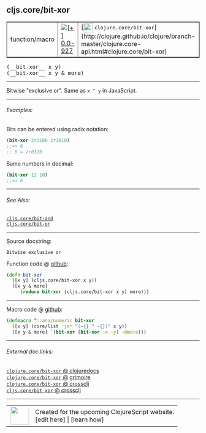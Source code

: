 ## cljs.core/bit-xor



 <table border="1">
<tr>
<td>function/macro</td>
<td><a href="https://github.com/cljsinfo/cljs-api-docs/tree/0.0-927"><img valign="middle" alt="[+] 0.0-927" title="Added in 0.0-927" src="https://img.shields.io/badge/+-0.0--927-lightgrey.svg"></a> </td>
<td>
[<img height="24px" valign="middle" src="http://i.imgur.com/1GjPKvB.png"> <samp>clojure.core/bit-xor</samp>](http://clojure.github.io/clojure/branch-master/clojure.core-api.html#clojure.core/bit-xor)
</td>
</tr>
</table>


 <samp>
(__bit-xor__ x y)<br>
</samp>
 <samp>
(__bit-xor__ x y & more)<br>
</samp>

---

Bitwise "exclusive or". Same as `x ^ y` in JavaScript.



---

###### Examples:

Bits can be entered using radix notation:

```clj
(bit-xor 2r1100 2r1010)
;;=> 6
;; 6 = 2r0110
```

Same numbers in decimal:

```clj
(bit-xor 12 10)
;;=> 6
```



---

###### See Also:

[`cljs.core/bit-and`](../cljs.core/bit-and.md)<br>
[`cljs.core/bit-or`](../cljs.core/bit-or.md)<br>

---


Source docstring:

```
Bitwise exclusive or
```


Function code @ [github](https://github.com/clojure/clojurescript/blob/r2816/src/cljs/cljs/core.cljs#L2087-L2091):

```clj
(defn bit-xor
  ([x y] (cljs.core/bit-xor x y))
  ([x y & more]
     (reduce bit-xor (cljs.core/bit-xor x y) more)))
```

<!--
Repo - tag - source tree - lines:

 <pre>
clojurescript @ r2816
└── src
    └── cljs
        └── cljs
            └── <ins>[core.cljs:2087-2091](https://github.com/clojure/clojurescript/blob/r2816/src/cljs/cljs/core.cljs#L2087-L2091)</ins>
</pre>

-->

---

Macro code @ [github](https://github.com/clojure/clojurescript/blob/r2816/src/clj/cljs/core.clj#L509-L511):

```clj
(defmacro ^::ana/numeric bit-xor
  ([x y] (core/list 'js* "(~{} ^ ~{})" x y))
  ([x y & more] `(bit-xor (bit-xor ~x ~y) ~@more)))
```

<!--
Repo - tag - source tree - lines:

 <pre>
clojurescript @ r2816
└── src
    └── clj
        └── cljs
            └── <ins>[core.clj:509-511](https://github.com/clojure/clojurescript/blob/r2816/src/clj/cljs/core.clj#L509-L511)</ins>
</pre>
-->

---


###### External doc links:

[`clojure.core/bit-xor` @ clojuredocs](http://clojuredocs.org/clojure.core/bit-xor)<br>
[`clojure.core/bit-xor` @ grimoire](http://conj.io/store/v1/org.clojure/clojure/1.7.0-beta3/clj/clojure.core/bit-xor/)<br>
[`clojure.core/bit-xor` @ crossclj](http://crossclj.info/fun/clojure.core/bit-xor.html)<br>
[`cljs.core/bit-xor` @ crossclj](http://crossclj.info/fun/cljs.core.cljs/bit-xor.html)<br>

---

 <table>
<tr><td>
<img valign="middle" align="right" width="48px" src="http://i.imgur.com/Hi20huC.png">
</td><td>
Created for the upcoming ClojureScript website.<br>
[edit here] | [learn how]
</td></tr></table>

[edit here]:https://github.com/cljsinfo/cljs-api-docs/blob/master/cljsdoc/cljs.core/bit-xor.cljsdoc
[learn how]:https://github.com/cljsinfo/cljs-api-docs/wiki/cljsdoc-files

<!--

This information was too distracting to show to readers, but I'll leave it
commented here since it is helpful to:

- pretty-print the data used to generate this document
- and show how to retrieve that data



The API data for this symbol:

```clj
{:description "Bitwise \"exclusive or\". Same as `x ^ y` in JavaScript.",
 :ns "cljs.core",
 :name "bit-xor",
 :signature ["[x y]" "[x y & more]"],
 :history [["+" "0.0-927"]],
 :type "function/macro",
 :related ["cljs.core/bit-and" "cljs.core/bit-or"],
 :full-name-encode "cljs.core/bit-xor",
 :source {:code "(defn bit-xor\n  ([x y] (cljs.core/bit-xor x y))\n  ([x y & more]\n     (reduce bit-xor (cljs.core/bit-xor x y) more)))",
          :title "Function code",
          :repo "clojurescript",
          :tag "r2816",
          :filename "src/cljs/cljs/core.cljs",
          :lines [2087 2091]},
 :extra-sources [{:code "(defmacro ^::ana/numeric bit-xor\n  ([x y] (core/list 'js* \"(~{} ^ ~{})\" x y))\n  ([x y & more] `(bit-xor (bit-xor ~x ~y) ~@more)))",
                  :title "Macro code",
                  :repo "clojurescript",
                  :tag "r2816",
                  :filename "src/clj/cljs/core.clj",
                  :lines [509 511]}],
 :examples [{:id "3ccd99",
             :content "Bits can be entered using radix notation:\n\n```clj\n(bit-xor 2r1100 2r1010)\n;;=> 6\n;; 6 = 2r0110\n```\n\nSame numbers in decimal:\n\n```clj\n(bit-xor 12 10)\n;;=> 6\n```"}],
 :full-name "cljs.core/bit-xor",
 :clj-symbol "clojure.core/bit-xor",
 :docstring "Bitwise exclusive or"}

```

Retrieve the API data for this symbol:

```clj
;; from Clojure REPL
(require '[clojure.edn :as edn])
(-> (slurp "https://raw.githubusercontent.com/cljsinfo/cljs-api-docs/catalog/cljs-api.edn")
    (edn/read-string)
    (get-in [:symbols "cljs.core/bit-xor"]))
```

-->

